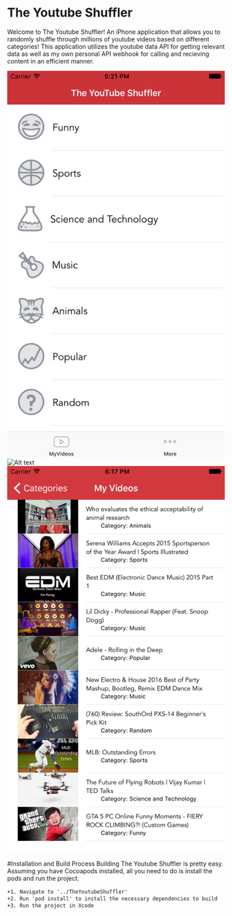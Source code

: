 # The Youtube Shuffler
Welcome to The Youtube Shuffler! An iPhone application that allows you to randomly shuffle through millions of youtube videos based on different categories! This application utilizes the youtube data API for getting relevant data as well as my own personal API webhook for calling and recieving content in an efficient manner. 

![Alt text](/Screenshots/showcase_1.png?raw=true)
![Alt text](/workspace/TheYoutubeShuffler/Screenshots/showcase_2.png?raw=true)
![Alt text](/Screenshots/showcase_3.png?raw=true)

#Installation and Build Process
Building The Youtube Shuffler is pretty easy. Assuming you have Cocoapods installed, all you need to do is install the pods and run the project. 

    +1. Navigate to '../TheYoutubeShuffler'
    +2. Run 'pod install' to install the necessary dependencies to build
    +3. Run the project in Xcode
